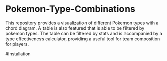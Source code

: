 # Pokemon-Type-Combinations

This repository provides a visualization of different Pokemon types with a chord diagram. A table is also featured that is able to be filtered by pokemon types. The table can be filtered by stats and is accompanied by a type effectiveness calculator, providing a useful tool for team composition for players.

#Installation
